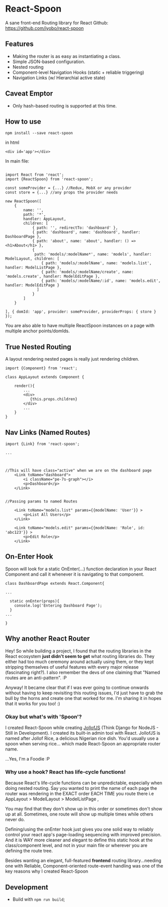 # React-Spoon

A sane front-end Routing library for React
Github: https://github.com/iyobo/react-spoon



## Features
* Making the router is as easy as instantiating a class.
* Simple JSON-based configuration.
* Nested routing
* Component-level Navigation Hooks (static + reliable triggering)
* Navigation Links (w/ Hierarchial active state)


## Caveat Emptor
* Only hash-based routing is supported at this time.


## How to use

```
npm install --save react-spoon
```


in html
```
<div id='app'></div>
```

In main file:
```

import React from 'react';
import {ReactSpoon} from 'react-spoon';

const someProvider = {...} //Redux, MobX or any provider
const store = {...} //any props the provider needs

new ReactSpoon([
    {
        name: '',
        path: '*',
        handler: AppLayout,
        children: [
            { path: '', redirectTo: 'dashboard' },
            { path: 'dashboard', name: 'dashboard', handler: DashboardPage },
            { path: 'about', name: 'about', handler: () => <h1>About</h1> },
            {
             path: 'models/:modelName*', name: 'models', handler: ModelLayout, children: [
                { path: 'models/:modelName', name: 'models.list', handler: ModelListPage },
                { path: 'models/:modelName/create', name: 'models.create', handler: ModelEditPage },
                { path: 'models/:modelName/:id', name: 'models.edit', handler: ModelEditPage }
              ]
            }
        ]
    }

], { domId: 'app', provider: someProvider, providerProps: { store } });
```

You are also able to have multiple ReactSpoon instances on a page with multiple anchor points/domIds.

## True Nested Routing
A layout rendering nested pages is really just rendering children.
```
import {Component} from 'react';

class AppLayout extends Component {
    
    render(){
        ...
        <div>
           {this.props.children}
        </div>
        ...
    }
}
```

## Nav Links (Named Routes)

```
import {Link} from 'react-spoon';

...



//This will have class="active" when we are on the dashboard page
    <Link toName="dashboard">
        <i className="pe-7s-graph"></i>
        <p>Dashboard</p>
    </Link>


//Passing params to named Routes

    <Link toName="models.list" params={{modelName: 'User'}} >
        <p>List All Users</p>
    </Link>

    <Link toName="models.edit" params={{modelName: 'Role', id: 'abc123'}} >
        <p>Edit Role</p>
    </Link>

```

## On-Enter Hook

Spoon will look for a static OnEnter(...) function declaration in your React Component and call it whenever it is navigating to that component.

```
class DashboardPage extends React.Component{

...

  static onEnter(props){
    console.log('Entering Dashboard Page');
  }
...

}
```


## Why another React Router

Hey! So while building a project, I found that the routing libraries in the React ecosystem **just didn't seem to get** what routing libraries do.
They either had too much ceremony around actually using them, or they kept stripping themselves of useful features with every major release (fascinating right?).
I also remember the devs of one claiming that "Named routes are an anti-pattern". :P

Anyway! It became clear that if I was ever going to continue onwards without having to keep revisiting this routing issues, I'd just have to grab the bull by the horns and create one that worked for me.
I'm sharing it in hopes that it works for you too! :)

### Okay but what's with 'Spoon'?

I created React-Spoon while creating [JollofJS](http://github.com/iyobo/jollofjs) (Think Django for NodeJS - Still in Development). 
I created its built-in admin tool with React.
JollofJS is named after Jollof Rice, a delicious Nigerian rice dish.
You'd usually use a spoon when serving rice... which made React-Spoon an appropriate router name.

...Yes, I'm a Foodie :P


### Why use a hook? React has life-cycle functions!

Because React's life-cycle functions can be unpredictable, especially when doing nested routing.
Say you wanted to print the name of each page the router was rendering in the EXACT order EACH TIME you route there i.e AppLayout > ModelLayout > ModelListPage ,

You may find that they don't show up in this order or sometimes don't show up at all. Sometimes, one route will show up multiple times while others never do.

Defining/using the onEnter hook just gives you one solid way to reliably control your react app's page-loading sequencing with improved precision. 
And it is WAY more cleaner and elegant to define this static hook at the class/component level, and not in your main file or wherever you are defining the route tree.

Besides wanting an elegant, full-featured **frontend** routing library...needing one with Reliable, Component-oriented route-event handling was one of the key reasons why I created React-Spoon





## Development

* Build with `npm run build`;
